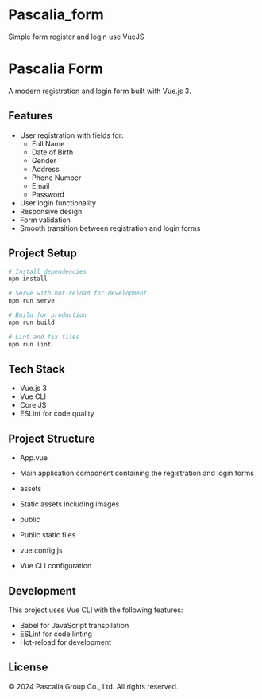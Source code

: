 
# Pascalia_form
Simple form register and login use VueJS
# Pascalia Form

A modern registration and login form built with Vue.js 3.

## Features

- User registration with fields for:
  - Full Name
  - Date of Birth
  - Gender
  - Address
  - Phone Number
  - Email
  - Password
- User login functionality
- Responsive design
- Form validation
- Smooth transition between registration and login forms

## Project Setup

```sh
# Install dependencies
npm install

# Serve with hot-reload for development
npm run serve

# Build for production
npm run build

# Lint and fix files
npm run lint
```

## Tech Stack

- Vue.js 3
- Vue CLI
- Core JS
- ESLint for code quality

## Project Structure
- App.vue
 - Main application component containing the registration and login forms
- assets
 - Static assets including images
- public

 - Public static files
- vue.config.js

 - Vue CLI configuration

## Development

This project uses Vue CLI with the following features:
- Babel for JavaScript transpilation
- ESLint for code linting
- Hot-reload for development

## License

© 2024 Pascalia Group Co., Ltd. All rights reserved.
